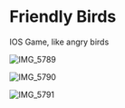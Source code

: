 # Friendly Birds
 IOS Game, like angry birds 


![IMG_5789](https://user-images.githubusercontent.com/29823161/80691458-f79c3500-8ad8-11ea-94fa-20d26b11a415.PNG)

![IMG_5790](https://user-images.githubusercontent.com/29823161/80691468-fbc85280-8ad8-11ea-81aa-6c36e9e8ff5d.PNG)

![IMG_5791](https://user-images.githubusercontent.com/29823161/80691470-fc60e900-8ad8-11ea-9644-d805e02566fd.PNG)
